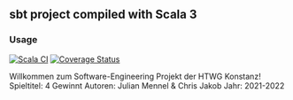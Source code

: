 ## sbt project compiled with Scala 3

### Usage

[![Scala CI](https://github.com/cr-jkb/4-gewinnt/actions/workflows/scala.yml/badge.svg)](https://github.com/cr-jkb/4-gewinnt/actions/workflows/scala.yml)
[![Coverage Status](https://coveralls.io/repos/github/cr-jkb/4-gewinnt/badge.svg)](https://coveralls.io/github/cr-jkb/4-gewinnt)

Willkommen zum Software-Engineering Projekt der HTWG Konstanz!
Spieltitel: 4 Gewinnt
Autoren: Julian Mennel & Chris Jakob
Jahr: 2021-2022
